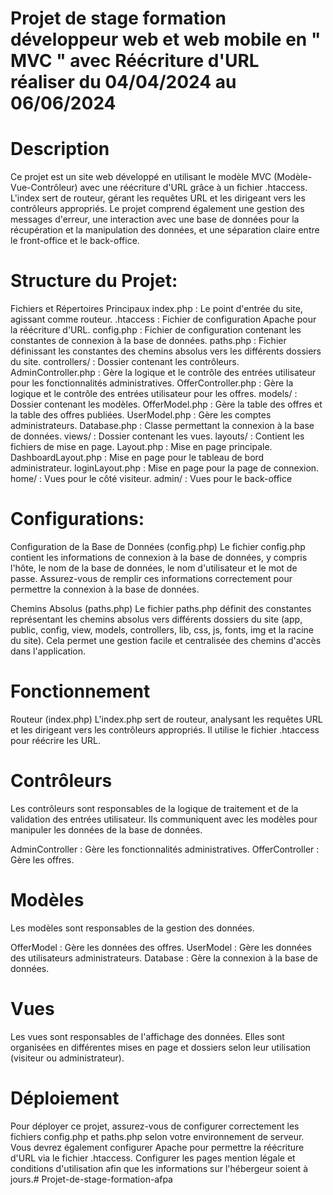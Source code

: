 # Projet de stage formation développeur web et web mobile en " MVC " avec Réécriture d'URL réaliser du 04/04/2024 au 06/06/2024
# Description
Ce projet est un site web développé en utilisant le modèle MVC (Modèle-Vue-Contrôleur) avec une réécriture d'URL grâce à un fichier .htaccess. L'index sert de routeur, gérant les requêtes URL et les dirigeant vers les contrôleurs appropriés. Le projet comprend également une gestion des messages d'erreur, une interaction avec une base de données pour la récupération et la manipulation des données, et une séparation claire entre le front-office et le back-office.

# Structure du Projet:
Fichiers et Répertoires Principaux
index.php : Le point d'entrée du site, agissant comme routeur.
.htaccess : Fichier de configuration Apache pour la réécriture d'URL.
config.php : Fichier de configuration contenant les constantes de connexion à la base de données.
paths.php : Fichier définissant les constantes des chemins absolus vers les différents dossiers du site.
controllers/ : Dossier contenant les contrôleurs.
AdminController.php : Gère la logique et le contrôle des entrées utilisateur pour les fonctionnalités administratives.
OfferController.php : Gère la logique et le contrôle des entrées utilisateur pour les offres.
models/ : Dossier contenant les modèles.
OfferModel.php : Gère la table des offres et la table des offres publiées.
UserModel.php : Gère les comptes administrateurs.
Database.php : Classe permettant la connexion à la base de données.
views/ : Dossier contenant les vues.
layouts/ : Contient les fichiers de mise en page.
Layout.php : Mise en page principale.
DashboardLayout.php : Mise en page pour le tableau de bord administrateur.
loginLayout.php : Mise en page pour la page de connexion.
home/ : Vues pour le côté visiteur.
admin/ : Vues pour le back-office

# Configurations:
Configuration de la Base de Données (config.php)
Le fichier config.php contient les informations de connexion à la base de données, y compris l'hôte, le nom de la base de données, le nom d'utilisateur et le mot de passe. Assurez-vous de remplir ces informations correctement pour permettre la connexion à la base de données.

Chemins Absolus (paths.php)
Le fichier paths.php définit des constantes représentant les chemins absolus vers différents dossiers du site (app, public, config, view, models, controllers, lib, css, js, fonts, img et la racine du site). Cela permet une gestion facile et centralisée des chemins d'accès dans l'application.

# Fonctionnement
Routeur (index.php)
L'index.php sert de routeur, analysant les requêtes URL et les dirigeant vers les contrôleurs appropriés. Il utilise le fichier .htaccess pour réécrire les URL.

# Contrôleurs
Les contrôleurs sont responsables de la logique de traitement et de la validation des entrées utilisateur. Ils communiquent avec les modèles pour manipuler les données de la base de données.

AdminController : Gère les fonctionnalités administratives.
OfferController : Gère les offres.

# Modèles
Les modèles sont responsables de la gestion des données.

OfferModel : Gère les données des offres.
UserModel : Gère les données des utilisateurs administrateurs.
Database : Gère la connexion à la base de données.

# Vues
Les vues sont responsables de l'affichage des données. Elles sont organisées en différentes mises en page et dossiers selon leur utilisation (visiteur ou administrateur).

# Déploiement
Pour déployer ce projet, assurez-vous de configurer correctement les fichiers config.php et paths.php selon votre environnement de serveur. Vous devrez également configurer Apache pour permettre la réécriture d'URL via le fichier .htaccess.
Configurer les pages mention légale et conditions d'utilisation afin que les informations sur l'hébergeur soient à jours.# Projet-de-stage-formation-afpa
